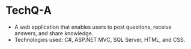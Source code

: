 # TechQ-A

- A web application that enables users to post questions, 
receive answers, and share knowledge.
- Technologies used: C#, ASP.NET MVC, SQL Server, HTML, 
and CSS.

